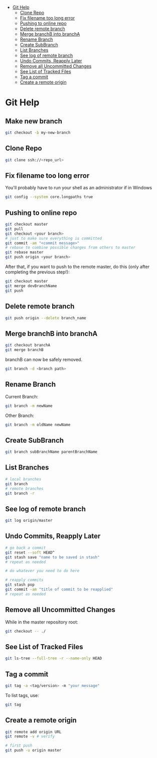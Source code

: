 
<!-- @import "[TOC]" {cmd:"toc", depthFrom:1, depthTo:6, orderedList:false} -->

<!-- code_chunk_output -->

* [Git Help](#git-help)
	* [Clone Repo](#clone-repo)
	* [Fix filename too long error](#fix-filename-too-long-error)
	* [Pushing to online repo](#pushing-to-online-repo)
	* [Delete remote branch](#delete-remote-branch)
	* [Merge branchB into branchA](#merge-branchb-into-brancha)
	* [Rename Branch](#rename-branch)
	* [Create SubBranch](#create-subbranch)
	* [List Branches](#list-branches)
	* [See log of remote branch](#see-log-of-remote-branch)
	* [Undo Commits, Reapply Later](#undo-commits-reapply-later)
	* [Remove all Uncommitted Changes](#remove-all-uncommitted-changes)
	* [See List of Tracked Files](#see-list-of-tracked-files)
	* [Tag a commit](#tag-a-commit)
	* [Create a remote origin](#create-a-remote-origin)

<!-- /code_chunk_output -->


# Git Help

## Make new branch

```sh
git checkout -b my-new-branch
```

## Clone Repo

```Bash
git clone ssh://<repo_url>
```

## Fix filename too long error

You'll probably have to run your shell as an administrator if in Windows

```Bash
git config --system core.longpaths true
```

## Pushing to online repo

```Bash
git checkout master
git pull
git checkout <your branch>
# just to make sure everything is committed
git commit -am "<commit message>"
# rebase to combine possible changes from others to master
git rebase master
git push origin <your branch>
```

After that, if you want to push to the remote master, do this (only after completing the previous step!):

```Bash
git checkout master
git merge devBranchName
git push
```

## Delete remote branch

```Bash
git push origin --delete branch_name
```

## Merge branchB into branchA

```Bash
git checkout branchA
git merge branchB
```

branchB can now be safely removed.

```Bash
git branch -d <branch path>
```

## Rename Branch
Current Branch:

```Bash
git branch -m newName

```

Other Branch:

```Bash
git branch -m oldName newName
```

## Create SubBranch

```Bash
git branch subBranchName parentBranchName
```

## List Branches

```Bash
# local branches
git branch
# remote branches
git branch -r
```

## See log of remote branch

```Bash
git log origin/master
```

## Undo Commits, Reapply Later

```Bash
# go back a commit
git reset --soft HEAD^
git stash save "name to be saved in stash"
# repeat as needed

# do whatever you need to do here

# reapply commits
git stash pop
git commit -am "title of commit to be reapplied"
# repeat as needed
```

## Remove all Uncommitted Changes
While in the master repository root:

```Bash
git checkout -- ./
```

## See List of Tracked Files

```Bash
git ls-tree --full-tree -r --name-only HEAD
```

## Tag a commit

```sh
git tag -a <tag/version> -m "your message"
```
To list tags, use:

```sh
git tag
```

## Create a remote origin

```sh
git remote add origin URL
git remote -v # verify

# first push
git push -u origin master
```

